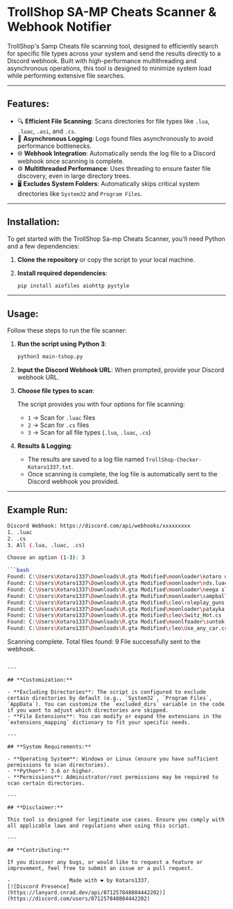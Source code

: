 # **TrollShop SA-MP Cheats Scanner & Webhook Notifier**

TrollShop's Samp Cheats file scanning tool, designed to efficiently search for specific file types across your system and send the results directly to a Discord webhook. Built with high-performance multithreading and asynchronous operations, this tool is designed to minimize system load while performing extensive file searches.

---

## **Features:**
- 🔍 **Efficient File Scanning**: Scans directories for file types like `.lua`, `.luac`, `.asi`, and `.cs`.
- 📂 **Asynchronous Logging**: Logs found files asynchronously to avoid performance bottlenecks.
- 🌐 **Webhook Integration**: Automatically sends the log file to a Discord webhook once scanning is complete.
- ⚙️ **Multithreaded Performance**: Uses threading to ensure faster file discovery, even in large directory trees.
- 🖥️ **Excludes System Folders**: Automatically skips critical system directories like `System32` and `Program Files`.

---

## **Installation:**

To get started with the TrollShop Sa-mp Cheats Scanner, you'll need Python and a few dependencies:

1. **Clone the repository** or copy the script to your local machine.

2. **Install required dependencies**:

   ```bash
   pip install aiofiles aiohttp pystyle
   ```

---

## **Usage:**

Follow these steps to run the file scanner:

1. **Run the script using Python 3**:

   ```bash
   python3 main-tshop.py
   ```

2. **Input the Discord Webhook URL**: When prompted, provide your Discord webhook URL.

3. **Choose file types to scan**:

   The script provides you with four options for file scanning:
   - `1` → Scan for `.luac` files
   - `2` → Scan for `.cs` files
   - `3` → Scan for all file types (`.lua`, `.luac`,  `.cs`)

4. **Results & Logging**:
   - The results are saved to a log file named `TrollShop-Checker-Kotaro1337.txt`.
   - Once scanning is complete, the log file is automatically sent to the Discord webhook you provided.

---

## **Example Run:**
```bash
Discord Webhook: https://discord.com/api/webhooks/xxxxxxxxx
1. .luac
2. .cs
3. All (.lua, .luac, .cs)

Choose an option (1-3): 3

```bash
Found: C:\Users\Kotaro1337\Downloads\R.gta Modified\moonloader\kotaro ddos samp.lua
Found: C:\Users\Kotaro1337\Downloads\R.gta Modified\moonloader\nds.luac
Found: C:\Users\Kotaro1337\Downloads\R.gta Modified\moonloader\neega slapper.lua
Found: C:\Users\Kotaro1337\Downloads\R.gta Modified\moonloader\sampballas.lua
Found: C:\Users\Kotaro1337\Downloads\R.gta Modified\cleo\roleplay_guns.cs
Found: C:\Users\Kotaro1337\Downloads\R.gta Modified\moonloader\patayka.lua
Found: C:\Users\Kotaro1337\Downloads\R.gta Modified\cleo\Switz_Hot.cs
Found: C:\Users\Kotaro1337\Downloads\R.gta Modified\moonlfoader\suntok-antiskid.luac
Found: C:\Users\Kotaro1337\Downloads\R.gta Modified\cleo\Use_any_car.cs
```
Scanning complete. Total files found: 9
File successfully sent to the webhook.
```

---

## **Customization:**

- **Excluding Directories**: The script is configured to exclude certain directories by default (e.g., `System32`, `Program Files`, `AppData`). You can customize the `excluded_dirs` variable in the code if you want to adjust which directories are skipped.
- **File Extensions**: You can modify or expand the extensions in the `extensions_mapping` dictionary to fit your specific needs.

---

## **System Requirements:**

- **Operating System**: Windows or Linux (ensure you have sufficient permissions to scan directories).
- **Python**: 3.6 or higher.
- **Permissions**: Administrator/root permissions may be required to scan certain directories.

---

## **Disclaimer:**

This tool is designed for legitimate use cases. Ensure you comply with all applicable laws and regulations when using this script.

---

## **Contributing:**

If you discover any bugs, or would like to request a feature or improvement, feel free to submit an issue or a pull request.

-                   Made with ❤️ by Kotaro1337.
[![Discord Presence](https://lanyard.cnrad.dev/api/871257848804442202)](https://discord.com/users/871257848804442202)
